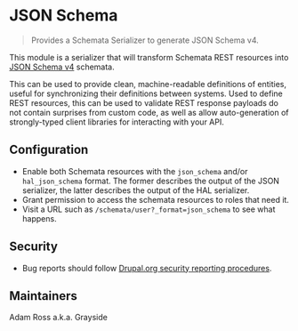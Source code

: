 # JSON Schema

> Provides a Schemata Serializer to generate JSON Schema v4.

This module is a serializer that will transform Schemata REST resources into
[JSON Schema v4](json-schema.org) schemata.

This can be used to provide clean, machine-readable definitions of entities,
useful for synchronizing their definitions between systems. Used to define
REST resources, this can be used to validate REST response payloads do not
contain surprises from custom code, as well as allow auto-generation of
strongly-typed client libraries for interacting with your API.

## Configuration

* Enable both Schemata resources with the `json_schema` and/or `hal_json_schema`
  format. The former describes the output of the JSON serializer, the latter
  describes the output of the HAL serializer.
* Grant permission to access the schemata resources to roles that need it.
* Visit a URL such as `/schemata/user?_format=json_schema` to see what happens.

## Security

* Bug reports should follow [Drupal.org security reporting procedures](https://www.drupal.org/node/101494).

## Maintainers

Adam Ross a.k.a. Grayside
